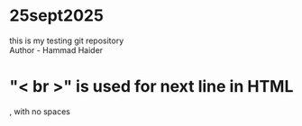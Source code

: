 # 25sept2025
this is my testing git repository
<br>
Author - Hammad Haider
# "< br >" is used for next line in HTML
, with no spaces
